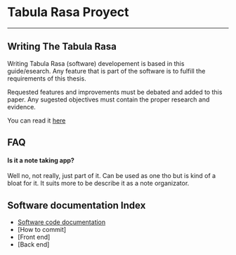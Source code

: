 # Tabula Rasa Proyect
---

## Writing The Tabula Rasa

Writing Tabula Rasa (software) developement is based in this guide/esearch. Any feature that is part of the software is to fulfill the requirements of this thesis.

Requested features and improvements must be debated and added to this paper. Any sugested objectives must contain the proper research and evidence.

You can read it [here](Book/)

## FAQ

#### Is it a note taking app?
Well no, not really, just part of it. Can be used as one tho but is kind of a bloat for it. It suits more to be describe it as a note organizator.

## Software documentation Index
- [Software code documentation](SoftwareCodeDocumentation/index.md)
- [How to commit]
- [Front end]
- [Back end]
